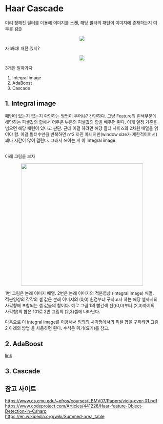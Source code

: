 # Haar Cascade
미리 정해진 필터를 이용해 이미지를 스캔, 해당 필터의 패턴이 이미지에 존재하는지 여부를 검출<br>

<p align="center">
<img src="https://docs.opencv.org/3.4.1/haar_features.jpg">
</p>

자 봐라! 패턴 있지?  
<p align="center">
<img src="https://docs.opencv.org/3.4.1/haar.png">
</p>

3개만 알아가자
1. Integral image  
2. AdaBoost
3. Cascade

## 1. Integral image
패턴이 있는지 없는지 확인하는 방법이 무어냐? 간단하다. 그냥 Feature의 흰색부분에 해당하는
픽셀값의 합에서 어두운 부분의 픽셀값의 합을 빼주면 된다. 이게 일정 기준을 넘으면 해당 패턴이
있다고 판단. 근데 이걸 하려면 해당 필터 사이즈의 2차원 배열을 읽어야 함. 이걸 필터수만큼 반복하면
n^2 까진 아니지만(window size가 제한적이어서) 꽤나 시간이 많이 걸린다. 그래서 쓰이는 게 이
integral image.
######  
아래 그림을 보자

<p align="center">
<img src="https://upload.wikimedia.org/wikipedia/commons/b/bd/Integral_image_application_example.svg" height=400>
</p>


1번 그림은 본래 이미지 배열. 2번은 본래 이미지의 적분영상 (integral image) 배열.
적분영상의 각각의 셀 값은 본래 이미지의 (0,0) 원점부터 구하고자 하는 해당 셀까지의 사각형에
포함되는 셀 값들의 합이다. 예로 그림 1의 빨간색 선((0,0)부터 (2,3)까지의 사각형)의 합은 101로
2번 그림의 (2,3)셀에 나타난다.  

다음으로 이 integral image를 이용해서 임의의 사각형에서의 픽셀 합을 구하려면 그림 2 아래의 방법
을 사용하면 된다. 수식은 위키(요기)를 참고.

## 2. AdaBoost
[link](Ensemble_Learning.md)

## 3. Cascade


## 참고 사이트
https://www.cs.cmu.edu/~efros/courses/LBMV07/Papers/viola-cvpr-01.pdf  
https://www.codeproject.com/Articles/441226/Haar-feature-Object-Detection-in-Csharp  
https://en.wikipedia.org/wiki/Summed-area_table  

